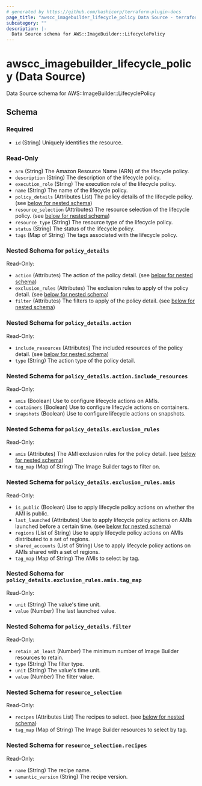```yaml
---
# generated by https://github.com/hashicorp/terraform-plugin-docs
page_title: "awscc_imagebuilder_lifecycle_policy Data Source - terraform-provider-awscc"
subcategory: ""
description: |-
  Data Source schema for AWS::ImageBuilder::LifecyclePolicy
---
```


# awscc_imagebuilder_lifecycle_policy (Data Source)

Data Source schema for AWS::ImageBuilder::LifecyclePolicy



<!-- schema generated by tfplugindocs -->
## Schema

### Required

- `id` (String) Uniquely identifies the resource.

### Read-Only

- `arn` (String) The Amazon Resource Name (ARN) of the lifecycle policy.
- `description` (String) The description of the lifecycle policy.
- `execution_role` (String) The execution role of the lifecycle policy.
- `name` (String) The name of the lifecycle policy.
- `policy_details` (Attributes List) The policy details of the lifecycle policy. (see [below for nested schema](#nestedatt--policy_details))
- `resource_selection` (Attributes) The resource selection of the lifecycle policy. (see [below for nested schema](#nestedatt--resource_selection))
- `resource_type` (String) The resource type of the lifecycle policy.
- `status` (String) The status of the lifecycle policy.
- `tags` (Map of String) The tags associated with the lifecycle policy.

<a id="nestedatt--policy_details"></a>
### Nested Schema for `policy_details`

Read-Only:

- `action` (Attributes) The action of the policy detail. (see [below for nested schema](#nestedatt--policy_details--action))
- `exclusion_rules` (Attributes) The exclusion rules to apply of the policy detail. (see [below for nested schema](#nestedatt--policy_details--exclusion_rules))
- `filter` (Attributes) The filters to apply of the policy detail. (see [below for nested schema](#nestedatt--policy_details--filter))

<a id="nestedatt--policy_details--action"></a>
### Nested Schema for `policy_details.action`

Read-Only:

- `include_resources` (Attributes) The included resources of the policy detail. (see [below for nested schema](#nestedatt--policy_details--action--include_resources))
- `type` (String) The action type of the policy detail.

<a id="nestedatt--policy_details--action--include_resources"></a>
### Nested Schema for `policy_details.action.include_resources`

Read-Only:

- `amis` (Boolean) Use to configure lifecycle actions on AMIs.
- `containers` (Boolean) Use to configure lifecycle actions on containers.
- `snapshots` (Boolean) Use to configure lifecycle actions on snapshots.



<a id="nestedatt--policy_details--exclusion_rules"></a>
### Nested Schema for `policy_details.exclusion_rules`

Read-Only:

- `amis` (Attributes) The AMI exclusion rules for the policy detail. (see [below for nested schema](#nestedatt--policy_details--exclusion_rules--amis))
- `tag_map` (Map of String) The Image Builder tags to filter on.

<a id="nestedatt--policy_details--exclusion_rules--amis"></a>
### Nested Schema for `policy_details.exclusion_rules.amis`

Read-Only:

- `is_public` (Boolean) Use to apply lifecycle policy actions on whether the AMI is public.
- `last_launched` (Attributes) Use to apply lifecycle policy actions on AMIs launched before a certain time. (see [below for nested schema](#nestedatt--policy_details--exclusion_rules--amis--last_launched))
- `regions` (List of String) Use to apply lifecycle policy actions on AMIs distributed to a set of regions.
- `shared_accounts` (List of String) Use to apply lifecycle policy actions on AMIs shared with a set of regions.
- `tag_map` (Map of String) The AMIs to select by tag.

<a id="nestedatt--policy_details--exclusion_rules--amis--last_launched"></a>
### Nested Schema for `policy_details.exclusion_rules.amis.tag_map`

Read-Only:

- `unit` (String) The value's time unit.
- `value` (Number) The last launched value.




<a id="nestedatt--policy_details--filter"></a>
### Nested Schema for `policy_details.filter`

Read-Only:

- `retain_at_least` (Number) The minimum number of Image Builder resources to retain.
- `type` (String) The filter type.
- `unit` (String) The value's time unit.
- `value` (Number) The filter value.



<a id="nestedatt--resource_selection"></a>
### Nested Schema for `resource_selection`

Read-Only:

- `recipes` (Attributes List) The recipes to select. (see [below for nested schema](#nestedatt--resource_selection--recipes))
- `tag_map` (Map of String) The Image Builder resources to select by tag.

<a id="nestedatt--resource_selection--recipes"></a>
### Nested Schema for `resource_selection.recipes`

Read-Only:

- `name` (String) The recipe name.
- `semantic_version` (String) The recipe version.
